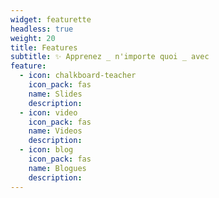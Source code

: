 ```yaml
---
widget: featurette
headless: true
weight: 20
title: Features
subtitle: ✨ Apprenez _ n'importe quoi _ avec
feature:
  - icon: chalkboard-teacher
    icon_pack: fas
    name: Slides
    description:
  - icon: video
    icon_pack: fas
    name: Videos
    description:
  - icon: blog
    icon_pack: fas
    name: Blogues
    description:
---
```

